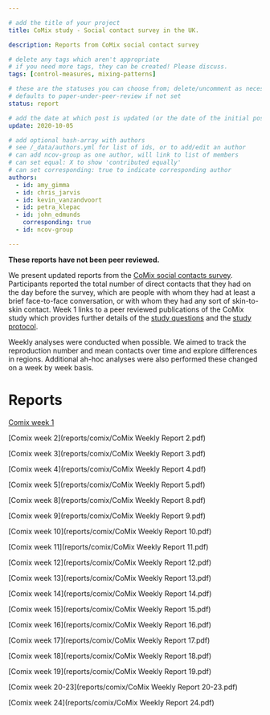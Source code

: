 ```yaml
---

# add the title of your project
title: CoMix study - Social contact survey in the UK.

description: Reports from CoMix social contact survey

# delete any tags which aren't appropriate
# if you need more tags, they can be created! Please discuss.
tags: [control-measures, mixing-patterns]

# these are the statuses you can choose from; delete/uncomment as necessary
# defaults to paper-under-peer-review if not set
status: report

# add the date at which post is updated (or the date of the initial post, if its the initial post) in YYYY-MM-DD
update: 2020-10-05

# add optional hash-array with authors
# see /_data/authors.yml for list of ids, or to add/edit an author
# can add ncov-group as one author, will link to list of members
# can set equal: X to show 'contributed equally'
# can set corresponding: true to indicate corresponding author
authors:
  - id: amy_gimma
  - id: chris_jarvis
  - id: kevin_vanzandvoort
  - id: petra_klepac
  - id: john_edmunds
    corresponding: true
  - id: ncov-group

---
```


**These reports have not been peer reviewed.**

We present updated reports from the [CoMix social contacts survey](https://bmcmedicine.biomedcentral.com/articles/10.1186/s12916-020-01597-8). Participants reported the total number of direct contacts that they had on the day before the survey, which are people with whom they had at least a brief face-to-face conversation, or with whom they had any sort of skin-to-skin contact. Week 1 links to a peer reviewed publications of the CoMix study which provides further details of the [study questions](https://static-content.springer.com/esm/art%3A10.1186%2Fs12916-020-01597-8/MediaObjects/12916_2020_1597_MOESM2_ESM.pdf) and the [study protocol](https://static-content.springer.com/esm/art%3A10.1186%2Fs12916-020-01597-8/MediaObjects/12916_2020_1597_MOESM1_ESM.pdf).

Weekly analyses were conducted when possible. We aimed to track the reproduction number and mean contacts over time and explore differences in regions. Additional ah-hoc analyses were also performed these changed on a week by week basis.


# Reports
[Comix week 1](https://bmcmedicine.biomedcentral.com/articles/10.1186/s12916-020-01597-8)

[Comix week 2](reports/comix/CoMix Weekly Report 2.pdf)

[Comix week 3](reports/comix/CoMix Weekly Report 3.pdf)

[Comix week 4](reports/comix/CoMix Weekly Report 4.pdf)

[Comix week 5](reports/comix/CoMix Weekly Report 5.pdf)

[Comix week 8](reports/comix/CoMix Weekly Report 8.pdf)

[Comix week 9](reports/comix/CoMix Weekly Report 9.pdf)

[Comix week 10](reports/comix/CoMix Weekly Report 10.pdf)

[Comix week 11](reports/comix/CoMix Weekly Report 11.pdf)

[Comix week 12](reports/comix/CoMix Weekly Report 12.pdf)

[Comix week 13](reports/comix/CoMix Weekly Report 13.pdf)

[Comix week 14](reports/comix/CoMix Weekly Report 14.pdf)

[Comix week 15](reports/comix/CoMix Weekly Report 15.pdf)

[Comix week 16](reports/comix/CoMix Weekly Report 16.pdf)

[Comix week 17](reports/comix/CoMix Weekly Report 17.pdf)

[Comix week 18](reports/comix/CoMix Weekly Report 18.pdf)

[Comix week 19](reports/comix/CoMix Weekly Report 19.pdf)

[Comix week 20-23](reports/comix/CoMix Weekly Report 20-23.pdf)

[Comix week 24](reports/comix/CoMix Weekly Report 24.pdf) 
